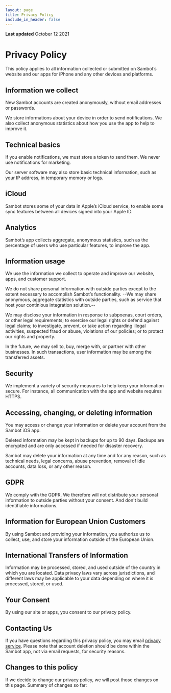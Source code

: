 ```yaml
---
layout: page
title: Privacy Policy
include_in_header: false
---
```


**Last updated**
October 12 2021

# Privacy Policy

This policy applies to all information collected or submitted on Sambot’s website and our apps for iPhone and any other devices and platforms.

## Information we collect

New Sambot accounts are created anonymously, without email addresses or passwords.

We store informations about your device in order to send notifications. We also collect anonymous statistics about how you use the app to help to improve it.

## Technical basics

If you enable notifications, we must store a token to send them. We never use notifications for marketing.

Our server software may also store basic technical information, such as your IP address, in temporary memory or logs.

## iCloud

Sambot stores some of your data in Apple’s iCloud service, to enable some sync features between all devices signed into your Apple ID.

## Analytics

Sambot’s app collects aggregate, anonymous statistics, such as the percentage of users who use particular features, to improve the app.

## Information usage

We use the information we collect to operate and improve our website, apps, and customer support.

We do not share personal information with outside parties except to the extent necessary to accomplish Sambot’s functionality. --We may share anonymous, aggregate statistics with outside parties, such as service that host your continious integration solution.--

We may disclose your information in response to subpoenas, court orders, or other legal requirements; to exercise our legal rights or defend against legal claims; to investigate, prevent, or take action regarding illegal activities, suspected fraud or abuse, violations of our policies; or to protect our rights and property.

In the future, we may sell to, buy, merge with, or partner with other businesses. In such transactions, user information may be among the transferred assets.

## Security

We implement a variety of security measures to help keep your information secure. For instance, all communication with the app and website requires HTTPS.

## Accessing, changing, or deleting information

You may access or change your information or delete your account from the Sambot iOS app.

Deleted information may be kept in backups for up to 90 days. Backups are encrypted and are only accessed if needed for disaster recovery.

Sambot may delete your information at any time and for any reason, such as technical needs, legal concerns, abuse prevention, removal of idle accounts, data loss, or any other reason.

## GDPR

We comply with the GDPR. We therefore will not distribute your personal information to outside parties without your consent.
And don't build identifiable informations.

## Information for European Union Customers

By using Sambot and providing your information, you authorize us to collect, use, and store your information outside of the European Union.

## International Transfers of Information

Information may be processed, stored, and used outside of the country in which you are located. Data privacy laws vary across jurisdictions, and different laws may be applicable to your data depending on where it is processed, stored, or used.

## Your Consent

By using our site or apps, you consent to our privacy policy.

## Contacting Us

If you have questions regarding this privacy policy, you may email [privacy service](mailto:privacy@sambot.app). Please note that account deletion should be done within the Sambot app, not via email requests, for security reasons.

## Changes to this policy

If we decide to change our privacy policy, we will post those changes on this page. Summary of changes so far:
